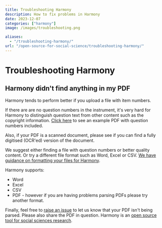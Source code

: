 ```yaml
---
title: Troubleshooting Harmony
description: How to fix problems in Harmony
date: 2023-12-07
categories: ["harmony"]
image: /images/troubleshooting.png

aliases:
  - "/troubleshooting-harmony/"
url: "/open-source-for-social-science/troubleshooting-harmony/"
---
```


# Troubleshooting Harmony

## Harmony didn't find anything in my PDF

Harmony tends to perform better if you upload a file with item numbers.

If there are are no question numbers in the instrument, it's very hard for Harmony to distinguish question text from other content such as the copyright information. [Click here](/gad7example.pdf) to see an example PDF with question numbers included.

Also, if your PDF is a scanned document, please see if you can find a fully digitised (OCR'ed) version of the document. 

We suggest either finding a file with question numbers or better quality content. Or try a different file format such as Word, Excel or CSV. [We have guidance on formatting your files for Harmony](/open-source-for-social-science/formatting-help/).

Harmony supports:

* Word
* Excel
* CSV
* PDF - however if you are having problems parsing PDFs please try another format.

Finally, feel free to [raise an issue](https://github.com/harmonydata/harmony/issues) to let us know that your PDF isn't being parsed. Please also share the PDF in question. Harmony is an [open source tool for social sciences research](/open-source-for-social-science/).


